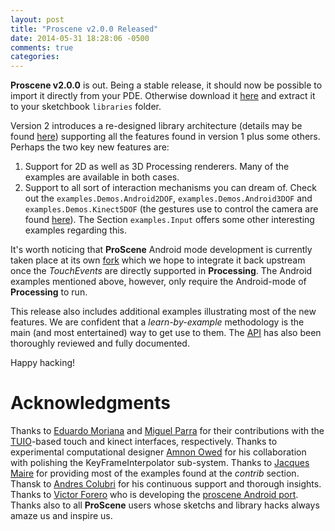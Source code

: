 ```yaml
---
layout: post
title: "Proscene v2.0.0 Released"
date: 2014-05-31 18:28:06 -0500
comments: true
categories: 
---
```


**Proscene v2.0.0** is out. Being a stable release, it should now be possible to import it directly from your PDE. Otherwise download it [here](https://github.com/remixlab/proscene/releases/download/v-2.0.0/proscene-2.0.0.zip) 
and extract it to your sketchbook `libraries` folder.

Version 2 introduces a re-designed library architecture (details may be found [here](http://nakednous.github.io/projects/proscene/)) supporting all the features found in version 1 plus some others. Perhaps the two key new features are:

1. Support for 2D as well as 3D Processing renderers. Many of the examples are available in both cases.
2. Support to all sort of interaction mechanisms you can dream of. Check out the `examples.Demos.Android2DOF`, `examples.Demos.Android3DOF` and `examples.Demos.Kinect5DOF` (the gestures use to control the camera are found [here](https://www.youtube.com/watch?v=G8SEzFMmMyI)). The Section `examples.Input` offers some other interesting examples regarding this.

It's worth noticing that **ProScene** Android mode development is currently taken place at its own [fork](https://github.com/remixlab/proscene.droid) which we hope to integrate it back upstream once the _TouchEvents_ are directly supported in **Processing**.
The Android examples mentioned above, however, only require the Android-mode of **Processing** to run.

This release also includes additional examples illustrating most of the new features. We are confident that a _learn-by-example_ methodology is the main (and most entertained) way to get use to them.
The [API](http://otrolado.info/prosceneApi/) has also been thoroughly reviewed and fully documented.

Happy hacking!

# Acknowledgments

Thanks to [Eduardo Moriana](http://edumo.net/) and [Miguel Parra](http://maparrar.github.io/) for their contributions with the [TUIO](http://www.tuio.org/)-based touch and kinect interfaces, respectively.
Thanks to experimental computational designer [Amnon Owed](https://twitter.com/AmnonOwed/media) for his collaboration with polishing the KeyFrameInterpolator sub-system.
Thanks to [Jacques Maire](http://www.xelyx.fr) for providing most of the examples found at the *contrib* section. Thansk to [Andres Colubri](http://codeanticode.wordpress.com/) for his continuous support and thorough insights.
Thanks to [Victor Forero](https://sites.google.com/site/proscenedroi/home) who is developing the [proscene Android port](https://github.com/remixlab/proscene.droid).
Thanks also to all **ProScene** users whose sketchs and library hacks always amaze us and inspire us.